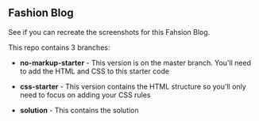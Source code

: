 ## Fashion Blog

See if you can recreate the screenshots for this Fahsion Blog.

This repo contains 3 branches:

- **no-markup-starter** - This version is on the master branch. You'll need to add the HTML and CSS to this starter code

- **css-starter** - This version contains the HTML structure so you'll only need to focus on adding your CSS rules

- **solution** - This contains the solution